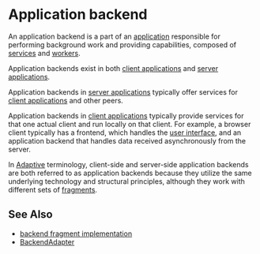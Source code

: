 # Application backend

An application backend is a part of an [application](def://) responsible for performing background
work and providing capabilities, composed of [services](def://) and [workers](def://). 

Application backends exist in both [client applications](def://) and [server applications](def://).

Application backends in [server applications](def://) typically offer services for [client applications](def://) and other peers.

Application backends in [client applications](def://) typically provide services for that one actual client and run locally
on that client. For example, a browser client typically has a frontend, which handles the [user interface](def://),
and an application backend that handles data received asynchronously from the server.

In [Adaptive](def://) terminology, client-side and server-side application backends are both referred to as application 
backends because they utilize the same underlying technology and structural principles, although they work with different 
sets of [fragments](def://).

## See Also

- [backend fragment implementation](def://)
- [BackendAdapter](class://)